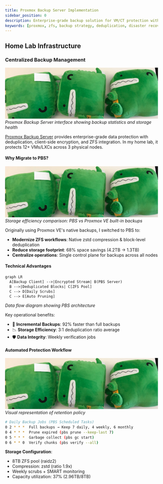 ```yaml
---
title: Proxmox Backup Server Implementation
sidebar_position: 0
description: Enterprise-grade backup solution for VM/CT protection with ZFS integration
keywords: [proxmox, zfs, backup strategy, deduplication, disaster recovery]
---
```


## Home Lab Infrastructure

### Centralized Backup Management
[![PBS Dashboard](./attachments/pbs-dashboard.png)](https://pbs.proxmox.com/docs/)
*Proxmox Backup Server interface showing backup statistics and storage health*

[Proxmox Backup Server](https://pbs.proxmox.com/docs/) provides enterprise-grade data protection with deduplication, client-side encryption, and ZFS integration. In my home lab, it protects 12+ VMs/LXCs across 3 physical nodes.

#### Why Migrate to PBS?
![Backup Comparison](./attachments/backup-comparison.png)  
*Storage efficiency comparison: PBS vs Proxmox VE built-in backups*

Originally using Proxmox VE's native backups, I switched to PBS to:
- **Modernize ZFS workflows**: Native zstd compression & block-level deduplication
- **Reduce storage footprint**: 68% space savings (4.2TB → 1.3TB)
- **Centralize operations**: Single control plane for backups across all nodes

#### Technical Advantages
```mermaid
graph LR
  A[Backup Client] -->|Encrypted Stream| B(PBS Server)
  B -->|Deduplicated Blocks| C[ZFS Pool]
  C --> D[Daily Scrubs]
  C --> E[Auto Pruning]
```
*Data flow diagram showing PBS architecture*

Key operational benefits:
- 🔄 **Incremental Backups**: 92% faster than full backups
- 📉 **Storage Efficiency**: 3:1 deduplication ratio average
- 🛡️ **Data Integrity**: Weekly verification jobs

#### Automated Protection Workflow
![Backup Schedule](./attachments/backup-schedule.png)  
*Visual representation of retention policy*

```bash
# Daily Backup Jobs (PBS Scheduled Tasks)
0 2 * * *  Full backups → Keep 7 daily, 4 weekly, 6 monthly
0 4 * * *  Prune expired (pbs prune --keep-last 7)
0 5 * * *  Garbage collect (pbs gc start)
0 6 * * 0  Verify chunks (pbs verify --all)
```

**Storage Configuration**:
- 8TB ZFS pool (raidz2)
- Compression: zstd (ratio 1.9x)
- Weekly scrubs + SMART monitoring
- Capacity utilization: 37% (2.96TB/8TB)